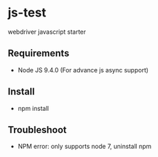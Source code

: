 # js-test
webdriver javascript starter

## Requirements
* Node JS 9.4.0 (For advance js async support)

## Install 
* npm install

## Troubleshoot
* NPM error: only supports node 7, uninstall npm
